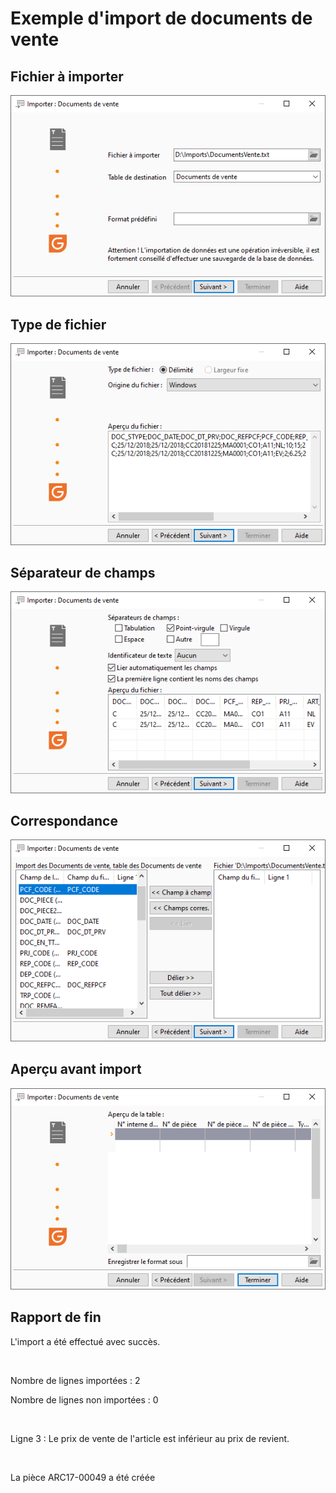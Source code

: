 # Exemple d'import de documents de vente
## Fichier à importer


![](../assets/images/3/FichierImporter.png)


## Type de fichier


![](../assets/images/3/TypeFichier.png)


## Séparateur de champs


![](../assets/images/3/SeparateurChamps.png)


## Correspondance


![](../assets/images/3/Correspondance.png)


## Aperçu avant import


![](../assets/images/3/ApercuAvantImport.png)


## Rapport de fin


L'import a été effectué avec succès.


 


Nombre de lignes importées : 2


Nombre de lignes non importées : 0


 


Ligne 3 : Le prix de vente de l'article est inférieur 
 au prix de revient.


 


La pièce ARC17-00049 a été créée


